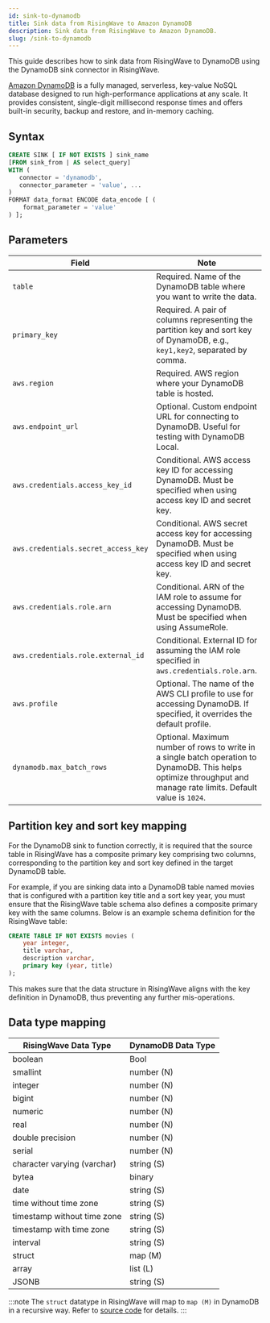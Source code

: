```yaml
---
id: sink-to-dynamodb
title: Sink data from RisingWave to Amazon DynamoDB
description: Sink data from RisingWave to Amazon DynamoDB.
slug: /sink-to-dynamodb
---
```


This guide describes how to sink data from RisingWave to DynamoDB using the DynamoDB sink connector in RisingWave.

[Amazon DynamoDB](https://aws.amazon.com/dynamodb/) is a fully managed, serverless, key-value NoSQL database designed to run high-performance applications at any scale. It provides consistent, single-digit millisecond response times and offers built-in security, backup and restore, and in-memory caching.

## Syntax

```sql
CREATE SINK [ IF NOT EXISTS ] sink_name
[FROM sink_from | AS select_query]
WITH (
   connector = 'dynamodb',
   connector_parameter = 'value', ...
)
FORMAT data_format ENCODE data_encode [ (
    format_parameter = 'value'
) ];
```

## Parameters

| Field                              | Note                                                                                                                   |
|------------------------------------|------------------------------------------------------------------------------------------------------------------------|
| `table`                            | Required. Name of the DynamoDB table where you want to write the data.                                                  |
| `primary_key`                      | Required. A pair of columns representing the partition key and sort key of DynamoDB, e.g., `key1,key2`, separated by comma.|
| `aws.region`                       | Required. AWS region where your DynamoDB table is hosted.                                                               |
| `aws.endpoint_url`                 | Optional. Custom endpoint URL for connecting to DynamoDB. Useful for testing with DynamoDB Local.                        |
| `aws.credentials.access_key_id`    | Conditional. AWS access key ID for accessing DynamoDB. Must be specified when using access key ID and secret key.       |
| `aws.credentials.secret_access_key`| Conditional. AWS secret access key for accessing DynamoDB. Must be specified when using access key ID and secret key.   |
| `aws.credentials.role.arn`         | Conditional. ARN of the IAM role to assume for accessing DynamoDB. Must be specified when using AssumeRole.             |
| `aws.credentials.role.external_id` | Conditional. External ID for assuming the IAM role specified in `aws.credentials.role.arn`.                              |
| `aws.profile`                      | Optional. The name of the AWS CLI profile to use for accessing DynamoDB. If specified, it overrides the default profile. |
| `dynamodb.max_batch_rows`          | Optional. Maximum number of rows to write in a single batch operation to DynamoDB. This helps optimize throughput and manage rate limits. Default value is `1024`.                      |

## Partition key and sort key mapping

For the DynamoDB sink to function correctly, it is required that the source table in RisingWave has a composite primary key comprising two columns, corresponding to the partition key and sort key defined in the target DynamoDB table.

For example, if you are sinking data into a DynamoDB table named movies that is configured with a partition key title and a sort key year, you must ensure that the RisingWave table schema also defines a composite primary key with the same columns. Below is an example schema definition for the RisingWave table:

```sql
CREATE TABLE IF NOT EXISTS movies (
    year integer,
    title varchar,
    description varchar,
    primary key (year, title)
);
```

This makes sure that the data structure in RisingWave aligns with the key definition in DynamoDB, thus preventing any further mis-operations.

## Data type mapping

| RisingWave Data Type        | DynamoDB Data Type |
|-----------------------------|--------------------|
| boolean                     | Bool               |
| smallint                    | number (N)         |
| integer                     | number (N)         |
| bigint                      | number (N)         |
| numeric                     | number (N)         |
| real                        | number (N)         |
| double precision            | number (N)         |
| serial                      | number (N)         |
| character varying (varchar) | string (S)         |
| bytea                       | binary             |
| date                        | string (S)         |
| time without time zone      | string (S)         |
| timestamp without time zone | string (S)         |
| timestamp with time zone    | string (S)         |
| interval                    | string (S)         |
| struct                      | map (M)            |
| array                       | list (L)           |
| JSONB                       | string (S)         |

:::note
The `struct` datatype in RisingWave will map to `map (M)` in DynamoDB in a recursive way. Refer to [source code](https://github.com/risingwavelabs/risingwave/blob/88bb14aa6eb481f1dc0e92ee190bafad089d2afd/src/connector/src/sink/dynamodb.rs#L386) for details.
:::
